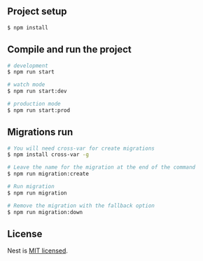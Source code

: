 ## Project setup

```bash
$ npm install
```

## Compile and run the project

```bash
# development
$ npm run start

# watch mode
$ npm run start:dev

# production mode
$ npm run start:prod
```

## Migrations run

```bash
# You will need cross-var for create migrations
$ npm install cross-var -g
```

```bash
# Leave the name for the migration at the end of the command
$ npm run migration:create

# Run migration 
$ npm run migration

# Remove the migration with the fallback option
$ npm run migration:down
```

## License

Nest is [MIT licensed](https://github.com/nestjs/nest/blob/master/LICENSE).
